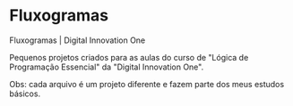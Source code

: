 # Fluxogramas
Fluxogramas | Digital Innovation One

Pequenos projetos criados para as aulas do curso de "Lógica de Programação Essencial" da "Digital Innovation One".

Obs: cada arquivo é um projeto diferente e fazem parte dos meus estudos básicos.
